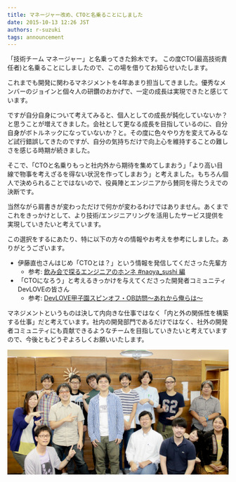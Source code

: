 ```yaml
---
title: マネージャー改め、CTOと名乗ることにしました
date: 2015-10-13 12:26 JST
authors: r-suzuki
tags: announcement
---
```


「技術チーム マネージャー」と名乗ってきた鈴木です。
この度CTO(最高技術責任者)と名乗ることにしましたので、この場を借りてお知らせいたします。

<!--more-->

これまでも開発に関わるマネジメントを4年あまり担当してきました。優秀なメンバーのジョインと個々人の研鑽のおかげで、一定の成長は実現できたと感じています。

ですが自分自身について考えてみると、個人としての成長が鈍化していないか？と思うことが増えてきました。会社として更なる成長を目指しているのに、自分自身がボトルネックになっていないか？と。その度に色々やり方を変えてみるなど試行錯誤してきたのですが、自分の気持ちだけで向上心を維持することの難しさを感じる時期が続きました。

そこで、「CTOと名乗りもっと社内外から期待を集めてしまおう」「より高い目線で物事を考えざるを得ない状況を作ってしまおう」と考えました。もちろん個人で決められることではないので、役員陣とエンジニアから賛同を得たうえでの決断です。

当然ながら肩書きが変わっただけで何かが変わるわけではありません。あくまでこれをきっかけとして、より技術/エンジニアリングを活用したサービス提供を実現していきたいと考えています。

この選択をするにあたり、特に以下の方々の情報やお考えを参考にしました。ありがとうございます。

* 伊藤直也さんはじめ「CTOとは？」という情報を発信してくださった先輩方
  * 参考: [飲み会で探るエンジニアのホンネ #naoya_sushi 編](http://tenshoku.mynavi.jp/it-engineer/knowhow/naoya_sushi)
* 「CTOになろう」と考えるきっかけを与えてくださった開発者コミュニティDevLOVEの皆さん
  * 参考: [DevLOVE甲子園スピンオフ・OB訪問〜あれから俺らは〜](http://eventdots.jp/event/568327)

マネジメントというものは決して内向きな仕事ではなく「内と外の関係性を構築する仕事」だと考えています。社内の開発部門であるだけではなく、社外の開発者コミュニティにも貢献できるようなチームを目指していきたいと考えていますので、今後ともどうぞよろしくお願いいたします。

![tech-team](/images/2015/10/tech-team.jpg)
